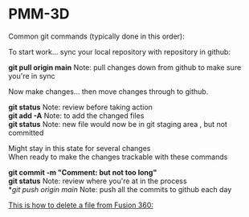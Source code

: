 # PMM-3D


Common git commands (typically done in this order):

To start work... sync your local repository with repository in github:

**git pull origin main**  Note: pull changes down from github to make sure you're in sync

Now make changes... then move changes through to github.<br />

**git status**   Note: review before taking action<br />
**git add -A**   Note: to add the changed files<br />
**git status**   Note: new file would now be in git staging area , but not committed<br />

Might stay in this state for several changes<br />
When ready to make the changes trackable with these commands<br />

**git commit -m "Comment: but not too long"**<br />
**git status**   Note: review where you're at in the process<br />
**git push origin main*  Note: push all the commits to github each day<br />


[This is how to delete a file from Fusion 360:](https://www.reddit.com/r/Fusion360/comments/lnhr04/delete_project_in_fusion_360/)
